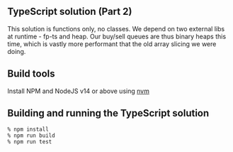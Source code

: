 ## TypeScript solution (Part 2)

This solution is functions only, no classes. We depend on two external libs at
runtime - fp-ts and heap. Our buy/sell queues are thus binary heaps this time, 
which is vastly more performant that the old array slicing we were doing.

## Build tools

Install NPM and NodeJS v14 or above using [nvm](https://github.com/nvm-sh/nvm#installing-and-updating)

## Building and running the TypeScript solution

```
% npm install
% npm run build
% npm run test
```